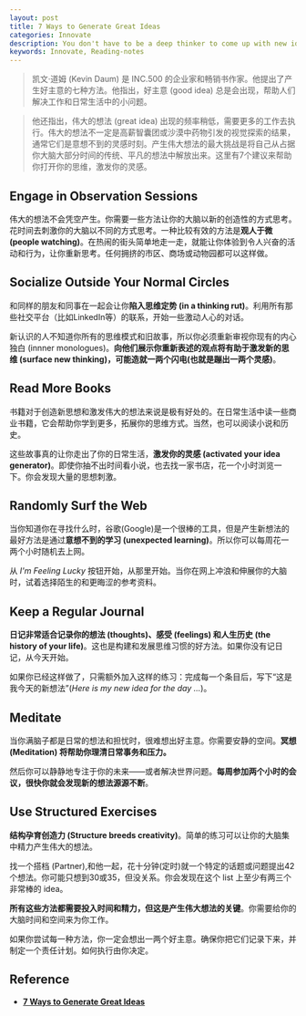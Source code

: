 ```yaml
---
layout: post
title: 7 Ways to Generate Great Ideas
categories: Innovate
description: You don't have to be a deep thinker to come up with new ideas. Here are 7 ways to break your conventional thinking and make that light bulb appear.
keywords: Innovate, Reading-notes 
---       
```


> 凯文·道姆 (Kevin Daum) 是 INC.500 的企业家和畅销书作家。他提出了产生好主意的七种方法。他指出，好主意 (good idea) 总是会出现，帮助人们解决工作和日常生活中的小问题。   

> 他还指出，伟大的想法 (great idea) 出现的频率稍低，需要更多的工作去执行。伟大的想法不一定是高薪智囊团或沙漠中药物引发的视觉探索的结果，通常它们是意想不到的灵感时刻。产生伟大想法的最大挑战是将自己从占据你大脑大部分时间的传统、平凡的想法中解放出来。这里有7个建议来帮助你打开你的思维，激发你的灵感。     

## Engage in Observation Sessions    

伟大的想法不会凭空产生。你需要一些方法让你的大脑以新的创造性的方式思考。花时间去刺激你的大脑以不同的方式思考。一种比较有效的方法是**观人于微 (people watching)**。在热闹的街头简单地走一走，就能让你体验到令人兴奋的活动和行为，让你重新思考。任何拥挤的市区、商场或动物园都可以这样做。     

## Socialize Outside Your Normal Circles    

和同样的朋友和同事在一起会让你**陷入思维定势 (in a thinking rut)**。利用所有那些社交平台（比如LinkedIn等）的联系，开始一些激动人心的对话。

新认识的人不知道你所有的思维模式和旧故事，所以你必须重新审视你现有的内心独白 (innner monologues)。**向他们展示你重新表述的观点将有助于激发新的思维 (surface new thinking)，可能造就一两个闪电(也就是蹦出一两个灵感)**。   

## Read More Books 

书籍对于创造新思想和激发伟大的想法来说是极有好处的。在日常生活中读一些商业书籍，它会帮助你学到更多，拓展你的思维方式。当然，也可以阅读小说和历史。

这些故事真的让你走出了你的日常生活，**激发你的灵感 (activated your idea generator)**。即使你抽不出时间看小说，也去找一家书店，花一个小时浏览一下。你会发现大量的思想刺激。    

## Randomly Surf the Web     

当你知道你在寻找什么时，谷歌(Google)是一个很棒的工具，但是产生新想法的最好方法是通过**意想不到的学习 (unexpected learning)**。所以你可以每周花一两个小时随机去上网。

从 *I'm Feeling Lucky* 按钮开始，从那里开始。当你在网上冲浪和伸展你的大脑时，试着选择陌生的和更晦涩的参考资料。

## Keep a Regular Journal     

**日记非常适合记录你的想法 (thoughts)、感受 (feelings) 和人生历史 (the history of your life)**。这也是构建和发展思维习惯的好方法。如果你没有记日记，从今天开始。

如果你已经这样做了，只需额外加入这样的练习：完成每一个条目后，写下“这是我今天的新想法”(*Here is my new idea for the day ...*)。

## Meditate   

当你满脑子都是日常的想法和担忧时，很难想出好主意。你需要安静的空间。**冥想 (Meditation) 将帮助你理清日常事务和压力。**

然后你可以静静地专注于你的未来——或者解决世界问题。**每周参加两个小时的会议，很快你就会发现新的想法源源不断**。

## Use Structured Exercises

**结构孕育创造力 (Structure breeds creativity)**。简单的练习可以让你的大脑集中精力产生伟大的想法。

找一个搭档 (Partner),和他一起，花十分钟(定时)就一个特定的话题或问题提出42个想法。你可能只想到30或35，但没关系。你会发现在这个 list 上至少有两三个非常棒的 idea。   


**所有这些方法都需要投入时间和精力，但这是产生伟大想法的关键**。你需要给你的大脑时间和空间来为你工作。

如果你尝试每一种方法，你一定会想出一两个好主意。确保你把它们记录下来，并制定一个责任计划。如何执行由你决定。    


## Reference      
- [**7 Ways to Generate Great Ideas**](https://www.inc.com/kevin-daum/7-ways-to-generate-great-ideas.html)    



